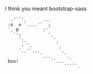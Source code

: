 I think you meant bootstrap-sass


      .'``'.      ...
     :o  o `....'`  ;
     `. O         :'
       `':          `.
         `:.          `.
          : `.         `.
         `..'`...       `.
                 `...     `.
     boo!            ``...  `.
                          `````.

